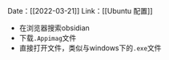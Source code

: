 Date：[[2022-03-21]]
Link：[[Ubuntu 配置]]

* 在浏览器搜索obsidian
* 下载`.Appimag`文件
* 直接打开文件，类似与windows下的`.exe`文件